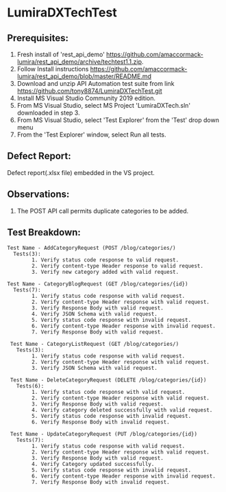# LumiraDXTechTest

## Prerequisites:

1. Fresh install of 'rest_api_demo' https://github.com/amaccormack-lumira/rest_api_demo/archive/techtest1.1.zip.
2. Follow Install instructions https://github.com/amaccormack-lumira/rest_api_demo/blob/master/README.md
4. Download and unzip API Automation test suite from link https://github.com/tony8874/LumiraDXTechTest.git
5. Install MS Visual Studio Community 2019 edition.
6. From MS Visual Studio, select MS Project 'LumiraDXTech.sln' downloaded in step 3.
7. From MS Visual Studio, select 'Test Explorer' from the 'Test' drop down menu
8. From the 'Test Explorer' window, select Run all tests.

## Defect Report:

Defect report(.xlsx file) embedded in the VS project.


## Observations:

1. The POST API call permits duplicate categories to be added.


## Test Breakdown:
```
Test Name - AddCategoryRequest (POST /blog/categories/)
  Tests(3):
        1. Verify status code response to valid request.
        2. Verify content-type Header response to valid request.
        3. Verify new category added with valid request.
        
Test Name - CategoryBlogRequest (GET /blog/categories/{id})
  Tests(7):
        1. Verify status code response with valid request.
        2. Verify content-type Header response with valid request.
        3. Verify Response Body with valid request.
        4. Verify JSON Schema with valid request.
        5. Verify status code response with invalid request.
        6. Verify content-type Header response with invalid request.
        7. Verify Response Body with valid request.
        
 Test Name - CategoryListRequest (GET /blog/categories/)
   Tests(3):
        1. Verify status code response with valid request.
        2. Verify content-type Header response with valid request.
        3. Verify JSON Schema with valid request.
        
 Test Name - DeleteCategoryRequest (DELETE /blog/categories/{id})
   Tests(6):
        1. Verify status code response with valid request.
        2. Verify content-type Header response with valid request.
        3. Verify Response Body with valid request.
        4. Verify category deleted successfully with valid request.
        5. Verify status code response with invalid request.
        6. Verify Response Body with invalid request.
        
 Test Name - UpdateCategoryRequest (PUT /blog/categories/{id})
   Tests(7):
        1. Verify status code response with valid request.
        2. Verify content-type Header response with valid request.
        3. Verify Response Body with valid request.
        4. Verify Category updated successfully.
        5. Verify status code response with invalid request.
        6. Verify content-type Header response with invalid request.
        7. Verify Response Body with invalid request.  
```
